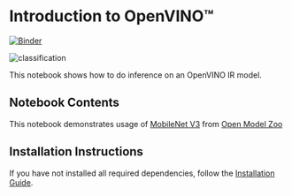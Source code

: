 # Introduction to OpenVINO™

[![Binder](https://mybinder.org/badge_logo.svg)](https://mybinder.org/v2/gh/openvinotoolkit/openvino_notebooks/HEAD?filepath=notebooks%2F001-hello-world%2F001-hello-world.ipynb)

![classification](https://user-images.githubusercontent.com/36741649/127172572-1cdab941-df5f-42e2-a367-2b334a3db6d8.jpg)

This notebook shows how to do inference on an OpenVINO IR model.

## Notebook Contents

This notebook demonstrates usage of [MobileNet V3](https://github.com/openvinotoolkit/open_model_zoo/blob/master/models/public/mobilenet-v3-small-1.0-224-tf/README.md) from [Open Model Zoo](https://github.com/openvinotoolkit/open_model_zoo/)

## Installation Instructions

If you have not installed all required dependencies, follow the [Installation Guide](../../README.md).
